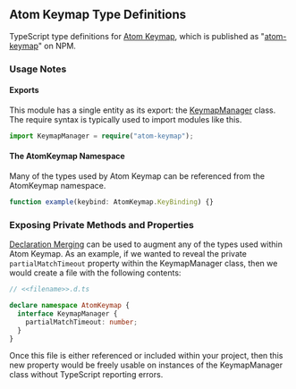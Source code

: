 ## Atom Keymap Type Definitions

TypeScript type definitions for [Atom Keymap](https://github.com/atom/atom-keymap), which is published as "[atom-keymap](https://www.npmjs.com/package/atom-keymap)" on NPM.

### Usage Notes

#### Exports

This module has a single entity as its export: the [KeymapManager](https://github.com/atom/atom-keymap/blob/master/src/keymap-manager.coffee) class. The require syntax is typically used to import modules like this.

```ts
import KeymapManager = require("atom-keymap");
```

#### The AtomKeymap Namespace

Many of the types used by Atom Keymap can be referenced from the AtomKeymap namespace.

```ts
function example(keybind: AtomKeymap.KeyBinding) {}
```

### Exposing Private Methods and Properties

[Declaration Merging](https://www.typescriptlang.org/docs/handbook/declaration-merging.html) can be used to augment any of the types used within Atom Keymap. As an example, if we wanted to reveal the private ```partialMatchTimeout``` property within the KeymapManager class, then we would create a file with the following contents:

```ts
// <<filename>>.d.ts

declare namespace AtomKeymap {
  interface KeymapManager {
    partialMatchTimeout: number;
  }
}
```

Once this file is either referenced or included within your project, then this new property would be freely usable on instances of the KeymapManager class without TypeScript reporting errors.
